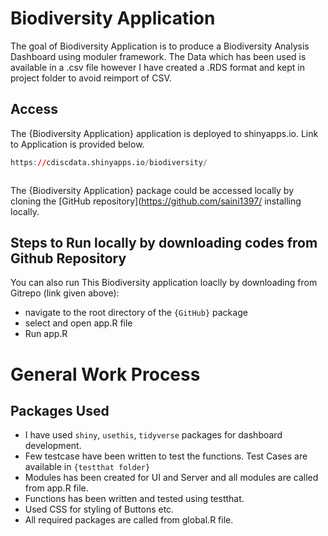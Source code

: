 # Biodiversity Application

<!-- badges: start -->

<!-- badges: end -->

The goal of Biodiversity Application is to produce a Biodiversity Analysis Dashboard using moduler framework. The 
Data which has been used is available in a .csv file however I have created a .RDS format and kept in project folder to 
avoid reimport of CSV.

## Access

The {Biodiversity Application} application is deployed to shinyapps.io. Link to Application is provided below.

``` r
https://cdiscdata.shinyapps.io/biodiversity/
```

``` r

```

The {Biodiversity Application} package could be accessed locally by cloning the [GitHub repository](https://github.com/saini1397/ installing locally.

## Steps to Run locally by downloading codes from Github Repository

You can also run This Biodiversity application loaclly by downloading from Gitrepo (link given above):

-   navigate to the root directory of the `{GitHub}` package
-   select and open app.R file
-   Run app.R


# General Work Process

## Packages Used

-   I have used `shiny`, `usethis`, `tidyverse` packages for dashboard development.
-   Few testcase have been written to test the functions. Test Cases are available in `{testthat folder}`
-   Modules has been created for UI and Server and all modules are called from app.R file.
-   Functions has been written and tested using testthat.
-   Used CSS for styling of Buttons etc.
-   All required packages are called from global.R file.
